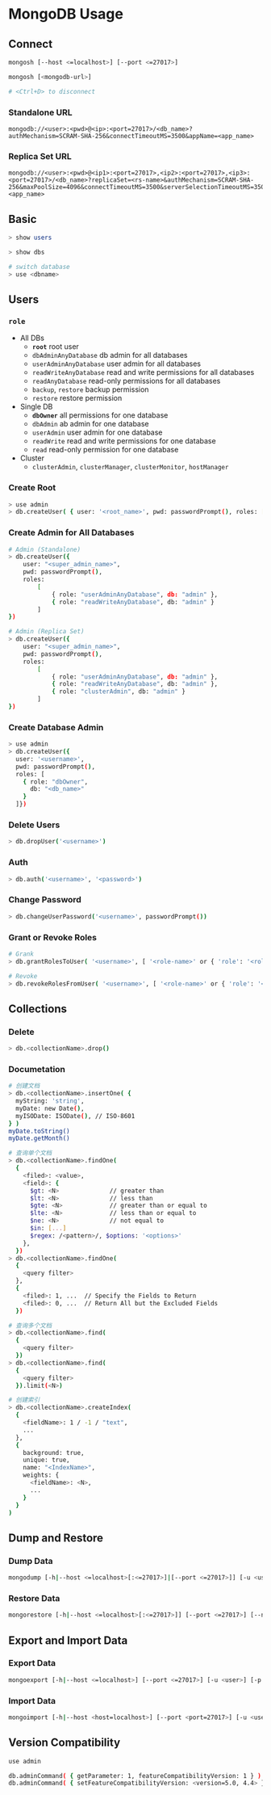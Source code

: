 # MongoDB Usage

## Connect

```bash
mongosh [--host <=localhost>] [--port <=27017>]

mongosh [<mongodb-url>]

# <Ctrl+D> to disconnect
```

### Standalone URL

```url
mongodb://<user>:<pwd>@<ip>:<port=27017>/<db_name>?authMechanism=SCRAM-SHA-256&connectTimeoutMS=3500&appName=<app_name>
```

### Replica Set URL

```url
mongodb://<user>:<pwd>@<ip1>:<port=27017>,<ip2>:<port=27017>,<ip3>:<port=27017>/<db_name>?replicaSet=<rs-name>&authMechanism=SCRAM-SHA-256&maxPoolSize=4096&connectTimeoutMS=3500&serverSelectionTimeoutMS=3500&appName=<app_name>
```

## Basic

```bash
> show users

> show dbs

# switch database
> use <dbname>
```

## Users

### `role`

- All DBs
  - **`root`** root user
  - `dbAdminAnyDatabase` db admin for all databases
  - `userAdminAnyDatabase` user admin for all databases
  - `readWriteAnyDatabase` read and write permissions for all databases
  - `readAnyDatabase` read-only permissions for all databases
  - `backup`, `restore` backup permission
  - `restore` restore permission
- Single DB
  - **`dbOwner`** all permissions for one database
  - `dbAdmin` ab admin for one database
  - `userAdmin` user admin for one database
  - `readWrite` read and write permissions for one database
  - `read` read-only permission for one database
- Cluster
  - `clusterAdmin`, `clusterManager`, `clusterMonitor`, `hostManager`

### Create Root

```bash
> use admin
> db.createUser( { user: '<root_name>', pwd: passwordPrompt(), roles: ['root'] } )
```

### Create Admin for All Databases

```bash
# Admin (Standalone)
> db.createUser({
    user: "<super_admin_name>",
    pwd: passwordPrompt(),
    roles:
        [
            { role: "userAdminAnyDatabase", db: "admin" },
            { role: "readWriteAnyDatabase", db: "admin" }
        ]
})

# Admin (Replica Set)
> db.createUser({
    user: "<super_admin_name>",
    pwd: passwordPrompt(),
    roles:
        [
            { role: "userAdminAnyDatabase", db: "admin" },
            { role: "readWriteAnyDatabase", db: "admin" },
            { role: "clusterAdmin", db: "admin" }
        ]
})
```

### Create Database Admin

```bash
> use admin
> db.createUser({
  user: '<username>',
  pwd: passwordPrompt(),
  roles: [
    { role: "dbOwner",
      db: "<db_name>"
    }
  ]})
```

### Delete Users

```bash
> db.dropUser('<username>')
```

### Auth

```bash
> db.auth('<username>', '<password>')
```

### Change Password

```bash
> db.changeUserPassword('<username>', passwordPrompt())
```

### Grant or Revoke Roles

```bash
# Grank
> db.grantRolesToUser( '<username>', [ '<role-name>' or { 'role': '<role-name>', db: '<dbname>' } ] )

# Revoke
> db.revokeRolesFromUser( '<username>', [ '<role-name>' or { 'role': '<role-name>', db: '<dbname>' } ] )
```

## Collections

### Delete

```bash
> db.<collectionName>.drop()
```

### Documetation

```bash
# 创建文档
> db.<collectionName>.insertOne( {
  myString: 'string',
  myDate: new Date(),
  myISODate: ISODate(), // ISO-8601
} )
myDate.toString()
myDate.getMonth()

# 查询单个文档
> db.<collectionName>.findOne(
  {
    <filed>: <value>,
    <field>: {
      $gt: <N>              // greater than
      $lt: <N>              // less than
      $gte: <N>             // greater than or equal to
      $lte: <N>             // less than or equal to
      $ne: <N>              // not equal to
      $in: [...]
      $regex: /<pattern>/, $options: '<options>'
    },
  })
> db.<collectionName>.findOne(
  {
    <query filter>
  },
  {
    <filed>: 1, ...  // Specify the Fields to Return
    <filed>: 0, ...  // Return All but the Excluded Fields
  })

# 查询多个文档
> db.<collectionName>.find(
  {
    <query filter>
  })
> db.<collectionName>.find(
  {
    <query filter>
  }).limit(<N>)

# 创建索引
> db.<collectionName>.createIndex(
  {
    <fieldName>: 1 / -1 / "text",
    ...
  },
  {
    background: true,
    unique: true,
    name: "<IndexName>",
    weights: {
      <fieldName>: <N>,
      ...
    }
  }
)
```

## Dump and Restore

### Dump Data

```bash
mongodump [-h|--host <=localhost>[:<=27017>]|[--port <=27017>]] [-u <user> -p <password> [--authenticationDatabase <=admin>]] [-d|--db <database>] [-c|--collection <collection>] [-o|--out <out-dir=bin/dump>]
```

### Restore Data

```bash
mongorestore [-h|--host <=localhost>[:<=27017>]] [--port <=27017>] [--nsInclude <database.collection>] [<data-dir=bin/dump>]
```

## Export and Import Data

### Export Data

```bash
mongoexport [-h|--host <=localhost>] [--port <=27017>] [-u <user>] [-p <password>] [--authenticationDatabase <=admin>] -d <database> -c <collection> -o <data.json>
```

### Import Data

```bash
mongoimport [-h|--host <host=localhost>] [--port <port=27017>] [-u <user>] [-p <password>] -d <database> -c <collection> --file <data.json>
```

## Version Compatibility

```bash
use admin

db.adminCommand( { getParameter: 1, featureCompatibilityVersion: 1 } )
db.adminCommand( { setFeatureCompatibilityVersion: <version=5.0, 4.4> } )
```
